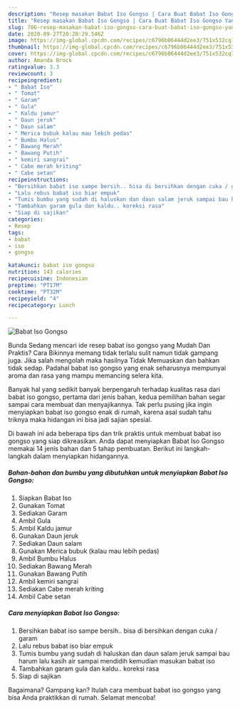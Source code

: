 ```yaml
---
description: "Resep masakan Babat Iso Gongso | Cara Buat Babat Iso Gongso Yang Sedap"
title: "Resep masakan Babat Iso Gongso | Cara Buat Babat Iso Gongso Yang Sedap"
slug: 786-resep-masakan-babat-iso-gongso-cara-buat-babat-iso-gongso-yang-sedap
date: 2020-09-27T20:28:29.546Z
image: https://img-global.cpcdn.com/recipes/c6796b06444d2ee3/751x532cq70/babat-iso-gongso-foto-resep-utama.jpg
thumbnail: https://img-global.cpcdn.com/recipes/c6796b06444d2ee3/751x532cq70/babat-iso-gongso-foto-resep-utama.jpg
cover: https://img-global.cpcdn.com/recipes/c6796b06444d2ee3/751x532cq70/babat-iso-gongso-foto-resep-utama.jpg
author: Amanda Brock
ratingvalue: 3.3
reviewcount: 3
recipeingredient:
- " Babat Iso"
- " Tomat"
- " Garam"
- " Gula"
- " Kaldu jamur"
- " Daun jeruk"
- " Daun salam"
- " Merica bubuk kalau mau lebih pedas"
- " Bumbu Halus"
- " Bawang Merah"
- " Bawang Putih"
- " kemiri sangrai"
- " Cabe merah kriting"
- " Cabe setan"
recipeinstructions:
- "Bersihkan babat iso sampe bersih.. bisa di bersihkan dengan cuka / garam"
- "Lalu rebus babat iso biar empuk"
- "Tumis bumbu yang sudah di haluskan dan daun salam jeruk sampai bau harum lalu kasih air sampai mendidih kemudian masukan babat iso"
- "Tambahkan garam gula dan kaldu.. koreksi rasa"
- "Siap di sajikan"
categories:
- Resep
tags:
- babat
- iso
- gongso

katakunci: babat iso gongso 
nutrition: 143 calories
recipecuisine: Indonesian
preptime: "PT17M"
cooktime: "PT32M"
recipeyield: "4"
recipecategory: Lunch

---
```



![Babat Iso Gongso](https://img-global.cpcdn.com/recipes/c6796b06444d2ee3/751x532cq70/babat-iso-gongso-foto-resep-utama.jpg)

Bunda Sedang mencari ide resep babat iso gongso yang Mudah Dan Praktis? Cara Bikinnya memang tidak terlalu sulit namun tidak gampang juga. Jika salah mengolah maka hasilnya Tidak Memuaskan dan bahkan tidak sedap. Padahal babat iso gongso yang enak seharusnya mempunyai aroma dan rasa yang mampu memancing selera kita.



Banyak hal yang sedikit banyak berpengaruh terhadap kualitas rasa dari babat iso gongso, pertama dari jenis bahan, kedua pemilihan bahan segar sampai cara membuat dan menyajikannya. Tak perlu pusing jika ingin menyiapkan babat iso gongso enak di rumah, karena asal sudah tahu triknya maka hidangan ini bisa jadi sajian spesial.


Di bawah ini ada beberapa tips dan trik praktis untuk membuat babat iso gongso yang siap dikreasikan. Anda dapat menyiapkan Babat Iso Gongso memakai 14 jenis bahan dan 5 tahap pembuatan. Berikut ini langkah-langkah dalam menyiapkan hidangannya.

<!--inarticleads1-->

##### Bahan-bahan dan bumbu yang dibutuhkan untuk menyiapkan Babat Iso Gongso:

1. Siapkan  Babat Iso
1. Gunakan  Tomat
1. Sediakan  Garam
1. Ambil  Gula
1. Ambil  Kaldu jamur
1. Gunakan  Daun jeruk
1. Sediakan  Daun salam
1. Gunakan  Merica bubuk (kalau mau lebih pedas)
1. Ambil  Bumbu Halus
1. Sediakan  Bawang Merah
1. Gunakan  Bawang Putih
1. Ambil  kemiri sangrai
1. Sediakan  Cabe merah kriting
1. Ambil  Cabe setan




<!--inarticleads2-->

##### Cara menyiapkan Babat Iso Gongso:

1. Bersihkan babat iso sampe bersih.. bisa di bersihkan dengan cuka / garam
1. Lalu rebus babat iso biar empuk
1. Tumis bumbu yang sudah di haluskan dan daun salam jeruk sampai bau harum lalu kasih air sampai mendidih kemudian masukan babat iso
1. Tambahkan garam gula dan kaldu.. koreksi rasa
1. Siap di sajikan




Bagaimana? Gampang kan? Itulah cara membuat babat iso gongso yang bisa Anda praktikkan di rumah. Selamat mencoba!
